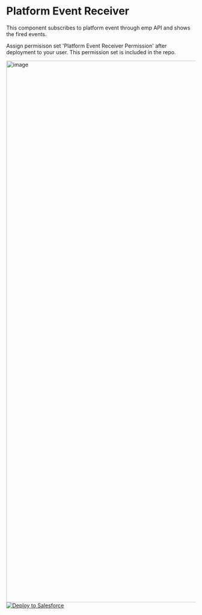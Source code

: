 # Platform Event Receiver

This component subscribes to platform event through emp API and shows the fired events.

Assign permisison set 'Platform Event Receiver Permission' after deployment to your user. This permission set is included in the repo.

<img width="1440" alt="image" src="https://user-images.githubusercontent.com/11875599/180583332-9e0f585a-0044-40e9-b5bc-55ff5cb03db4.png">




<a href="https://githubsfdeploy.herokuapp.com">
  <img alt="Deploy to Salesforce"
       src="https://raw.githubusercontent.com/afawcett/githubsfdeploy/master/deploy.png">
</a>
